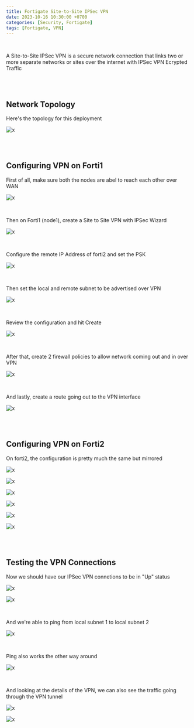 ```yaml
---
title: Fortigate Site-to-Site IPSec VPN
date: 2023-10-16 10:30:00 +0700
categories: [Security, Fortigate]
tags: [Fortigate, VPN]
---
```


<br>

A Site-to-Site IPSec VPN is a secure network connection that links two or more separate networks or sites over the internet with IPSec VPN Ecrypted Traffic

<br>
<br>

## Network Topology

Here's the topology for this deployment

![x](/static/2023-10-16-forti-s2s-vpn/00.png)

<br>
<br>

## Configuring VPN on Forti1

First of all, make sure both the nodes are abel to reach each other over WAN

![x](/static/2023-10-16-forti-s2s-vpn/01.png)

<br>

Then on Forti1 (node1), create a Site to Site VPN with IPSec Wizard

![x](/static/2023-10-16-forti-s2s-vpn/02.png)

<br>

Configure the remote IP Address of forti2 and set the PSK

![x](/static/2023-10-16-forti-s2s-vpn/03.png)

<br>

Then set the local and remote subnet to be advertised over VPN

![x](/static/2023-10-16-forti-s2s-vpn/04.png)

<br>

Review the configuration and hit Create

![x](/static/2023-10-16-forti-s2s-vpn/05.png)

<br>

After that, create 2 firewall policies to allow network coming out and in over VPN

![x](/static/2023-10-16-forti-s2s-vpn/05a.png)

<br>

And lastly, create a route going out to the VPN interface

![x](/static/2023-10-16-forti-s2s-vpn/05b.png)

<br>
<br>

## Configuring VPN on Forti2

On forti2, the configuration is pretty much the same but mirrored

![x](/static/2023-10-16-forti-s2s-vpn/06.png)

![x](/static/2023-10-16-forti-s2s-vpn/07.png)

![x](/static/2023-10-16-forti-s2s-vpn/08.png)

![x](/static/2023-10-16-forti-s2s-vpn/09.png)

![x](/static/2023-10-16-forti-s2s-vpn/09a.png)

![x](/static/2023-10-16-forti-s2s-vpn/09b.png)

<br>
<br>

## Testing the VPN Connections

Now we should have our IPSec VPN connetions to be in "Up" status

![x](/static/2023-10-16-forti-s2s-vpn/10.png)

![x](/static/2023-10-16-forti-s2s-vpn/11.png)

<br>

And we're able to ping from local subnet 1 to local subnet 2 

![x](/static/2023-10-16-forti-s2s-vpn/12.png)

<br>

Ping also works the other way around

![x](/static/2023-10-16-forti-s2s-vpn/13.png)

<br>

And looking at the details of the VPN, we can also see the traffic going through the VPN tunnel

![x](/static/2023-10-16-forti-s2s-vpn/14.png)

![x](/static/2023-10-16-forti-s2s-vpn/15.png)

<br>
























